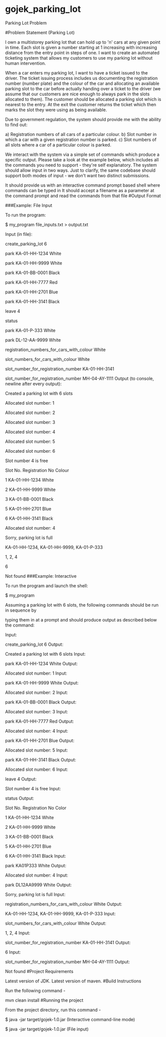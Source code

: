 # gojek_parking_lot
Parking Lot Problem

#Problem Statement (Parking Lot)

I own a multi­storey parking lot that can hold up to 'n' cars at any given point in time. Each slot is given a number starting at 1 increasing with increasing distance from the entry point in steps of one. I want to create an automated ticketing system that allows my customers to use my parking lot without human intervention.

When a car enters my parking lot, I want to have a ticket issued to the driver. The ticket issuing process includes us documenting the registration number (number plate) and the colour of the car and allocating an available parking slot to the car before actually handing over a ticket to the driver (we assume that our customers are nice enough to always park in the slots allocated to them). The customer should be allocated a parking slot which is nearest to the entry. At the exit the customer returns the ticket which then marks the slot they were using as being available.

Due to government regulation, the system should provide me with the ability to find out:

a) Registration numbers of all cars of a particular colour. b) Slot number in which a car with a given registration number is parked. c) Slot numbers of all slots where a car of a particular colour is parked.

We interact with the system via a simple set of commands which produce a specific output. Please take a look at the example below, which includes all the commands you need to support - they're self explanatory. The system should allow input in two ways. Just to clarify, the same codebase should support both modes of input - we don't want two distinct submissions.

It should provide us with an interactive command prompt based shell where commands can be typed in
It should accept a filename as a parameter at the command prompt and read the commands from that file
#Output Format

###Example: File Input

To run the program:

$ my_program file_inputs.txt > output.txt

Input (in file):

create_parking_lot 6

park KA-01-HH-1234 White

park KA-01-HH-9999 White

park KA-01-BB-0001 Black

park KA-01-HH-7777 Red

park KA-01-HH-2701 Blue

park KA-01-HH-3141 Black

leave 4

status

park KA-01-P-333 White

park DL-12-AA-9999 White

registration_numbers_for_cars_with_colour White

slot_numbers_for_cars_with_colour White

slot_number_for_registration_number KA-01-HH-3141

slot_number_for_registration_number MH-04-AY-1111
Output (to console, newline after every output):

Created a parking lot with 6 slots

Allocated slot number: 1

Allocated slot number: 2

Allocated slot number: 3

Allocated slot number: 4

Allocated slot number: 5

Allocated slot number: 6

Slot number 4 is free

Slot No. Registration No Colour

1 KA-01-HH-1234 White

2 KA-01-HH-9999 White

3 KA-01-BB-0001 Black

5 KA-01-HH-2701 Blue

6 KA-01-HH-3141 Black

Allocated slot number: 4

Sorry, parking lot is full

KA-01-HH-1234, KA-01-HH-9999, KA-01-P-333

1, 2, 4

6

Not found
###Example: Interactive

To run the program and launch the shell:

$ my_program

Assuming a parking lot with 6 slots, the following commands should be run in sequence by

typing them in at a prompt and should produce output as described below the command:

Input:

create_parking_lot 6
Output:

Created a parking lot with 6 slots
Input:

park KA-01-HH-1234 White
Output:

Allocated slot number: 1
Input:

park KA-01-HH-9999 White
Output:

Allocated slot number: 2
Input:

park KA-01-BB-0001 Black
Output:

Allocated slot number: 3
Input:

park KA-01-HH-7777 Red
Output:

Allocated slot number: 4
Input:

park KA-01-HH-2701 Blue
Output:

Allocated slot number: 5
Input:

park KA-01-HH-3141 Black
Output:

Allocated slot number: 6
Input:

leave 4
Output:

Slot number 4 is free
Input:

status
Output:

Slot No. Registration No Color

1 KA-01-HH-1234 White

2 KA-01-HH-9999 White

3 KA-01-BB-0001 Black

5 KA-01-HH-2701 Blue

6 KA-01-HH-3141 Black
Input:

park KA­01­P­333 White
Output:

Allocated slot number: 4
Input:

park DL­12­AA­9999 White
Output:

Sorry, parking lot is full
Input:

registration_numbers_for_cars_with_colour White
Output:

KA-01-HH-1234, KA-01-HH-9999, KA-01-P-333
Input:

slot_numbers_for_cars_with_colour White
Output:

1, 2, 4
Input:

slot_number_for_registration_number KA-01-HH-3141
Output:

6
Input:

slot_number_for_registration_number MH-04-AY-1111
Output:

Not found
#Project Requirements

Latest version of JDK.
Latest version of maven.
#Build Instructions

Run the following command -

mvn clean install
#Running the project

From the project directory, run this command -

   $ java -jar target/gojek-1.0.jar (Interactive command-line mode) 
   
   $ java -jar target/gojek-1.0.jar <inputfile> (File input)

